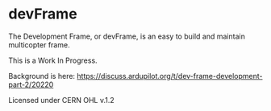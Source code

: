 # devFrame
The Development Frame, or devFrame, is an easy to build and maintain multicopter frame. 

This is a Work In Progress.

Background is here:  https://discuss.ardupilot.org/t/dev-frame-development-part-2/20220

Licensed under CERN OHL v.1.2
